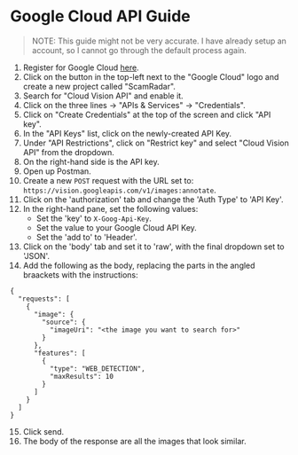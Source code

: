 # Google Cloud API Guide

> NOTE: This guide might not be very accurate. I have already setup an account, so I cannot go through the default process again.

1. Register for Google Cloud [here](https://console.cloud.google.com/).
2. Click on the button in the top-left next to the "Google Cloud" logo and create a new project called "ScamRadar".
3. Search for "Cloud Vision API" and enable it.
4. Click on the three lines -> "APIs & Services" -> "Credentials".
5. Click on "Create Credentials" at the top of the screen and click "API key".
6. In the "API Keys" list, click on the newly-created API Key.
7. Under "API Restrictions", click on "Restrict key" and select "Cloud Vision API" from the dropdown.
8. On the right-hand side is the API key.
9. Open up Postman.
10. Create a new `POST` request with the URL set to: `https://vision.googleapis.com/v1/images:annotate`.
11. Click on the 'authorization' tab and change the 'Auth Type' to 'API Key'.
12. In the right-hand pane, set the following values:
    - Set the 'key' to `X-Goog-Api-Key`.
    - Set the value to your Google Cloud API Key.
    - Set the 'add to' to 'Header'.
13. Click on the 'body' tab and set it to 'raw', with the final dropdown set to 'JSON'.
14. Add the following as the body, replacing the parts in the angled braackets with the instructions:

```
{
  "requests": [
    {
      "image": {
        "source": {
          "imageUri": "<the image you want to search for>"
        }
      },
      "features": [
        {
          "type": "WEB_DETECTION",
          "maxResults": 10
        }
      ]
    }
  ]
}
```

15. Click send.
16. The body of the response are all the images that look similar.
